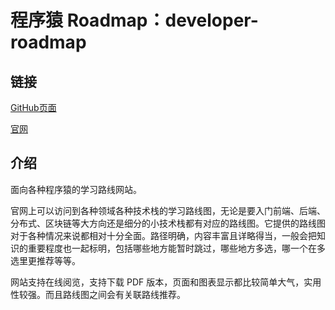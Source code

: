 # 程序猿 Roadmap：developer-roadmap

## 链接

[GitHub页面](https://github.com/kamranahmedse/developer-roadmap)

[官网](https://roadmap.sh)

## 介绍

面向各种程序猿的学习路线网站。

官网上可以访问到各种领域各种技术栈的学习路线图，无论是要入门前端、后端、分布式、区块链等大方向还是细分的小技术栈都有对应的路线图。它提供的路线图对于各种情况来说都相对十分全面。路径明确，内容丰富且详略得当，一般会把知识的重要程度也一起标明，包括哪些地方能暂时跳过，哪些地方多选，哪一个在多选里更推荐等等。

网站支持在线阅览，支持下载 PDF 版本，页面和图表显示都比较简单大气，实用性较强。而且路线图之间会有关联路线推荐。